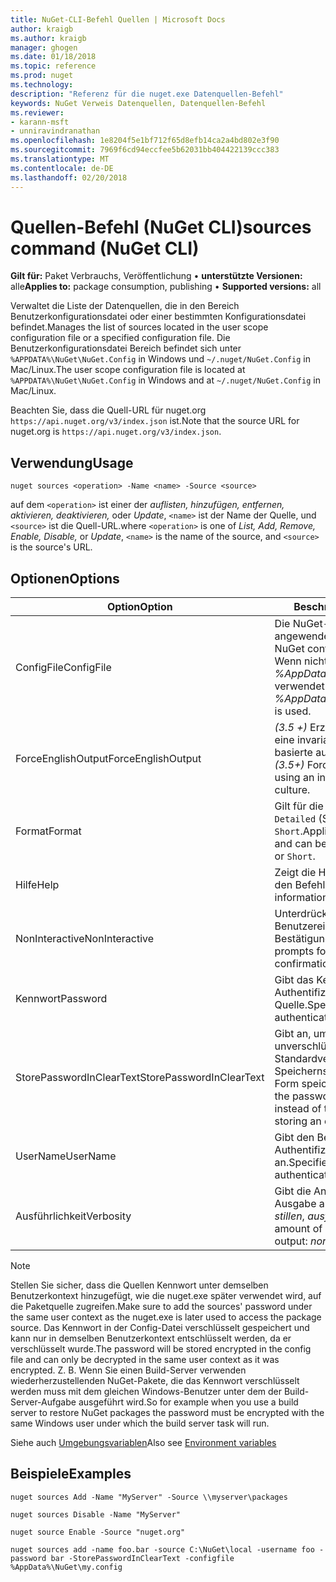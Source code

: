 ```yaml
---
title: NuGet-CLI-Befehl Quellen | Microsoft Docs
author: kraigb
ms.author: kraigb
manager: ghogen
ms.date: 01/18/2018
ms.topic: reference
ms.prod: nuget
ms.technology: 
description: "Referenz für die nuget.exe Datenquellen-Befehl"
keywords: NuGet Verweis Datenquellen, Datenquellen-Befehl
ms.reviewer:
- karann-msft
- unniravindranathan
ms.openlocfilehash: 1e8204f5e1bf712f65d8efb14ca2a4bd802e3f90
ms.sourcegitcommit: 7969f6cd94eccfee5b62031bb404422139ccc383
ms.translationtype: MT
ms.contentlocale: de-DE
ms.lasthandoff: 02/20/2018
---
```

# <a name="sources-command-nuget-cli"></a><span data-ttu-id="87762-104">Quellen-Befehl (NuGet CLI)</span><span class="sxs-lookup"><span data-stu-id="87762-104">sources command (NuGet CLI)</span></span>

<span data-ttu-id="87762-105">**Gilt für:** Paket Verbrauchs, Veröffentlichung &bullet; **unterstützte Versionen:** alle</span><span class="sxs-lookup"><span data-stu-id="87762-105">**Applies to:** package consumption, publishing &bullet; **Supported versions:** all</span></span>

<span data-ttu-id="87762-106">Verwaltet die Liste der Datenquellen, die in den Bereich Benutzerkonfigurationsdatei oder einer bestimmten Konfigurationsdatei befindet.</span><span class="sxs-lookup"><span data-stu-id="87762-106">Manages the list of sources located in the user scope configuration file or a specified configuration file.</span></span> <span data-ttu-id="87762-107">Die Benutzerkonfigurationsdatei Bereich befindet sich unter `%APPDATA%\NuGet\NuGet.Config` in Windows und `~/.nuget/NuGet.Config` in Mac/Linux.</span><span class="sxs-lookup"><span data-stu-id="87762-107">The user scope configuration file is located at `%APPDATA%\NuGet\NuGet.Config` in Windows and at `~/.nuget/NuGet.Config` in Mac/Linux.</span></span>


<span data-ttu-id="87762-108">Beachten Sie, dass die Quell-URL für nuget.org `https://api.nuget.org/v3/index.json` ist.</span><span class="sxs-lookup"><span data-stu-id="87762-108">Note that the source URL for nuget.org is `https://api.nuget.org/v3/index.json`.</span></span>

## <a name="usage"></a><span data-ttu-id="87762-109">Verwendung</span><span class="sxs-lookup"><span data-stu-id="87762-109">Usage</span></span>

```cli
nuget sources <operation> -Name <name> -Source <source>
```

<span data-ttu-id="87762-110">auf dem `<operation>` ist einer der *auflisten, hinzufügen, entfernen, aktivieren, deaktivieren,* oder *Update*, `<name>` ist der Name der Quelle, und `<source>` ist die Quell-URL.</span><span class="sxs-lookup"><span data-stu-id="87762-110">where `<operation>` is one of *List, Add, Remove, Enable, Disable,* or *Update*, `<name>` is the name of the source, and `<source>` is the source's URL.</span></span>

## <a name="options"></a><span data-ttu-id="87762-111">Optionen</span><span class="sxs-lookup"><span data-stu-id="87762-111">Options</span></span>

| <span data-ttu-id="87762-112">Option</span><span class="sxs-lookup"><span data-stu-id="87762-112">Option</span></span> | <span data-ttu-id="87762-113">Beschreibung</span><span class="sxs-lookup"><span data-stu-id="87762-113">Description</span></span> |
| --- | --- |
| <span data-ttu-id="87762-114">ConfigFile</span><span class="sxs-lookup"><span data-stu-id="87762-114">ConfigFile</span></span> | <span data-ttu-id="87762-115">Die NuGet-Konfigurationsdatei angewendet werden soll.</span><span class="sxs-lookup"><span data-stu-id="87762-115">The NuGet configuration file to apply.</span></span> <span data-ttu-id="87762-116">Wenn nicht angegeben, *%AppData%\NuGet\NuGet.Config* verwendet wird.</span><span class="sxs-lookup"><span data-stu-id="87762-116">If not specified, *%AppData%\NuGet\NuGet.Config* is used.</span></span> |
| <span data-ttu-id="87762-117">ForceEnglishOutput</span><span class="sxs-lookup"><span data-stu-id="87762-117">ForceEnglishOutput</span></span> | <span data-ttu-id="87762-118">*(3.5 +)*  Erzwingt nuget.exe über eine invariante Kultur Englisch-basierte ausgeführt werden.</span><span class="sxs-lookup"><span data-stu-id="87762-118">*(3.5+)* Forces nuget.exe to run using an invariant, English-based culture.</span></span> |
| <span data-ttu-id="87762-119">Format</span><span class="sxs-lookup"><span data-stu-id="87762-119">Format</span></span> | <span data-ttu-id="87762-120">Gilt für die `list` Aktion und kann `Detailed` (Standard) oder `Short`.</span><span class="sxs-lookup"><span data-stu-id="87762-120">Applies to the `list` action and can be `Detailed` (the default) or `Short`.</span></span> |
| <span data-ttu-id="87762-121">Hilfe</span><span class="sxs-lookup"><span data-stu-id="87762-121">Help</span></span> | <span data-ttu-id="87762-122">Zeigt die Hilfe Informationen für den Befehl.</span><span class="sxs-lookup"><span data-stu-id="87762-122">Displays help information for the command.</span></span> |
| <span data-ttu-id="87762-123">NonInteractive</span><span class="sxs-lookup"><span data-stu-id="87762-123">NonInteractive</span></span> | <span data-ttu-id="87762-124">Unterdrückt aufforderungen für Benutzereingaben oder Bestätigungen an.</span><span class="sxs-lookup"><span data-stu-id="87762-124">Suppresses prompts for user input or confirmations.</span></span> |
| <span data-ttu-id="87762-125">Kennwort</span><span class="sxs-lookup"><span data-stu-id="87762-125">Password</span></span> | <span data-ttu-id="87762-126">Gibt das Kennwort für die Authentifizierung mit der Quelle.</span><span class="sxs-lookup"><span data-stu-id="87762-126">Specifies the password for authenticating with the source.</span></span> |
| <span data-ttu-id="87762-127">StorePasswordInClearText</span><span class="sxs-lookup"><span data-stu-id="87762-127">StorePasswordInClearText</span></span> | <span data-ttu-id="87762-128">Gibt an, um das Kennwort in unverschlüsselter Text statt das Standardverhalten des Speicherns von verschlüsselter Form speichern.</span><span class="sxs-lookup"><span data-stu-id="87762-128">Indicates to store the password in unencrypted text instead of the default behavior of storing an encrypted form.</span></span> |
| <span data-ttu-id="87762-129">UserName</span><span class="sxs-lookup"><span data-stu-id="87762-129">UserName</span></span> | <span data-ttu-id="87762-130">Gibt den Benutzernamen für die Authentifizierung mit der Quelle an.</span><span class="sxs-lookup"><span data-stu-id="87762-130">Specifies the user name for authenticating with the source.</span></span> |
| <span data-ttu-id="87762-131">Ausführlichkeit</span><span class="sxs-lookup"><span data-stu-id="87762-131">Verbosity</span></span> | <span data-ttu-id="87762-132">Gibt die Anzahl der Details in der Ausgabe angezeigt: *normalen*, *stillen*, *ausführliche*.</span><span class="sxs-lookup"><span data-stu-id="87762-132">Specifies the amount of detail displayed in the output: *normal*, *quiet*, *detailed*.</span></span> |

> [!Note]
> <span data-ttu-id="87762-133">Stellen Sie sicher, dass die Quellen Kennwort unter demselben Benutzerkontext hinzugefügt, wie die nuget.exe später verwendet wird, auf die Paketquelle zugreifen.</span><span class="sxs-lookup"><span data-stu-id="87762-133">Make sure to add the sources' password under the same user context as the nuget.exe is later used to access the package source.</span></span> <span data-ttu-id="87762-134">Das Kennwort in der Config-Datei verschlüsselt gespeichert und kann nur in demselben Benutzerkontext entschlüsselt werden, da er verschlüsselt wurde.</span><span class="sxs-lookup"><span data-stu-id="87762-134">The password will be stored encrypted in the config file and can only be decrypted in the same user context as it was encrypted.</span></span> <span data-ttu-id="87762-135">Z. B. Wenn Sie einen Build-Server verwenden wiederherzustellenden NuGet-Pakete, die das Kennwort verschlüsselt werden muss mit dem gleichen Windows-Benutzer unter dem der Build-Server-Aufgabe ausgeführt wird.</span><span class="sxs-lookup"><span data-stu-id="87762-135">So for example when you use a build server to restore NuGet packages the password must be encrypted with the same Windows user under which  the build server task will run.</span></span>

<span data-ttu-id="87762-136">Siehe auch [Umgebungsvariablen](cli-ref-environment-variables.md)</span><span class="sxs-lookup"><span data-stu-id="87762-136">Also see [Environment variables](cli-ref-environment-variables.md)</span></span>

## <a name="examples"></a><span data-ttu-id="87762-137">Beispiele</span><span class="sxs-lookup"><span data-stu-id="87762-137">Examples</span></span>

```cli
nuget sources Add -Name "MyServer" -Source \\myserver\packages

nuget sources Disable -Name "MyServer"

nuget source Enable -Source "nuget.org"

nuget sources add -name foo.bar -source C:\NuGet\local -username foo -password bar -StorePasswordInClearText -configfile %AppData%\NuGet\my.config
```
